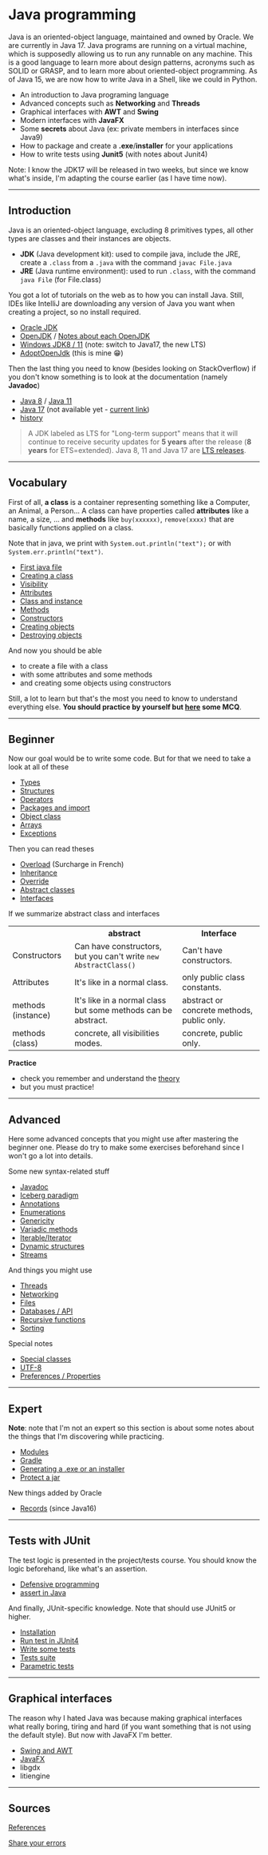 # Java programming

Java is an oriented-object language, maintained and owned by Oracle. We are currently in Java 17. Java programs are running on a virtual machine, which is supposedly allowing us to run any runnable on any machine. This is a good language to learn more about design patterns, acronyms such as SOLID or GRASP, and to learn more about oriented-object programming. As of Java 15, we are now how to write Java in a Shell, like we could in Python.

* An introduction to Java programing language
* Advanced concepts such as **Networking** and **Threads**
* Graphical interfaces with **AWT** and **Swing**
* Modern interfaces with **JavaFX**
* Some **secrets** about Java (ex: private members in interfaces since Java9)
* How to package and create a **.exe**/**installer** for your applications
* How to write tests using **Junit5** (with notes about Junit4)

Note: I know the JDK17 will be released in two weeks, but since we know what's inside, I'm adapting the course earlier (as I have time now).

<hr class="sr">

## Introduction

Java is an oriented-object language, excluding 8 primitives types, all other types are classes and their instances are objects.

* **JDK** (Java development kit): used to compile java, include the JRE, create a `.class` from a `.java` with the command `javac File.java`
* **JRE** (Java runtime environment): used to run `.class`, with the command `java File` (for File.class)

You got a lot of tutorials on the web as to how you can install Java. Still, IDEs like IntelliJ are downloading any version of Java you want when creating a project, so no install required.

* [Oracle JDK](https://www.oracle.com/java/technologies/javase-downloads.html)
* [OpenJDK](https://jdk.java.net/archive/) / [Notes about each OpenJDK](https://openjdk.java.net/projects/jdk/)
* [Windows JDK8 / 11](https://github.com/ojdkbuild/ojdkbuild) (note: switch to Java17, the new LTS)
* [AdoptOpenJdk](https://adoptopenjdk.net/) (this is mine 😁)

Then the last thing you need to know (besides looking on StackOverflow) if you don't know something is to look at the documentation (namely **Javadoc**) 

* [Java 8](https://docs.oracle.com/javase/8/docs/api/overview-summary.html) / [Java 11](https://docs.oracle.com/en/java/javase/11/docs/api/index.html)
* [Java 17](https://docs.oracle.com/en/java/javase/17/docs/api/index.html) (not available yet - [current link](https://download.java.net/java/early_access/jdk17/docs/api/))
* [history](beginner/history.md)

> A JDK labeled as LTS for "Long-term support" means that it will continue to receive security updates for **5 years** after the release (**8 years** for ETS=extended). Java 8, 11 and Java 17 are [LTS releases](https://www.oracle.com/java/technologies/java-se-support-roadmap.html).

<hr class="sl">

## Vocabulary

First of all, **a class** is a container representing something
like a Computer, an Animal, a Person... A class can have properties
called **attributes** like a name, a size, ... and **methods**
like ``buy(xxxxxx)``, `remove(xxxx)` that are basically functions
applied on a class.

Note that in java, we print with ``System.out.println("text");``
or with ``System.err.println("text")``.

* [First java file](structure/main.md)
* [Creating a class](structure/class.md)
* [Visibility](structure/visiblity.md)
* [Attributes](structure/attributes.md)
* [Class and instance](structure/class-instance.md)
* [Methods](structure/methods.md)
* [Constructors](structure/constructors.md)
* [Creating objects](structure/creation.md)
* [Destroying objects](structure/destroy.md)

And now you should be able

* to create a file with a class
* with some attributes and some methods
* and creating some objects using constructors

Still, a lot to learn but that's the most you need to know to understand 
everything else.
**You should practice by yourself but [here](structure/mcq.md) some MCQ**.

<hr class="sr">

## Beginner

Now our goal would be to write some code. But for that we
need to take a look at all of these

* [Types](beginner/types.md)
* [Structures](beginner/structures.md)
* [Operators](beginner/operators.md)
* [Packages and import](beginner/packages.md)
* [Object class](beginner/object.md)
* [Arrays](beginner/arrays.md)
* [Exceptions](beginner/exceptions.md)

Then you can read theses

* [Overload](beginner/overload.md) (Surcharge in French)
* [Inheritance](beginner/inheritance.md)
* [Override](beginner/override.md)
* [Abstract classes](beginner/abstract.md)
* [Interfaces](beginner/interfaces.md)

If we summarize abstract class and interfaces

<table class="table-striped table table-bordered">
    <tr>
        <th></th>
        <th>abstract</th>
        <th>Interface</th>
    </tr>
    <tr>
        <td>Constructors</td>
        <td>Can have constructors, but you can't write 
            <code>new AbstractClass()</code></td>
        <td>Can't have constructors.</td>
    </tr>
    <tr>
        <td>Attributes</td>
        <td>It's like in a normal class.</td>
        <td>only public class constants.</td>
    </tr>
    <tr>
        <td>methods (instance)</td>
        <td>It's like in a normal class but some methods
        can be abstract.</td>
        <td>abstract or concrete methods, public only.</td>
    </tr>
    <tr>
        <td>methods (class)</td>
        <td>concrete, all visibilities modes.</td>
        <td>concrete, public only.</td>
    </tr>
</table>

**Practice**

* check you remember and understand the [theory](beginner/mcq.md)
* but you must practice!

<hr class="sl">

## Advanced

Here some advanced concepts that you might use
after mastering the beginner one. Please do try
to make some exercises beforehand since I won't go
a lot into details.

Some new syntax-related stuff

* [Javadoc](advanced/javadoc.md)
* [Iceberg paradigm](advanced/icerberg.md)
* [Annotations](advanced/annotations.md)
* [Enumerations](advanced/enumerations.md)
* [Genericity](advanced/genericity.md)
* [Variadic methods](advanced/variadic.md)
* [Iterable/Iterator](advanced/iterable.md)
* [Dynamic structures](advanced/dynamic.md)
* [Streams](advanced/streams.md)

And things you might use

* [Threads](advanced/threads.md)
* [Networking](advanced/networking.md)
* [Files](advanced/files.md)
* [Databases / API](advanced/database.md)
* [Recursive functions](advanced/recursive.md)
* [Sorting](advanced/sort.md)

Special notes

* [Special classes](expert/special-classes.md)
* [UTF-8](expert/utf-8.md)
* [Preferences / Properties](expert/saving-data.md)

<hr class="sr">

## Expert

**Note**: note that I'm not an expert so this section
is about some notes about the things that I'm discovering
while practicing.

* [Modules](expert/modules.md)
* [Gradle](expert/gradle.md)
* [Generating a .exe or an installer](expert/exe.md)
* [Protect a jar](expert/jar.md)

New things added by Oracle

* [Records](expert/records.md) (since Java16)

<hr class="sl">

## Tests with JUnit

The test logic is presented in the project/tests course.
You should know the logic beforehand, like what's an
assertion.

* [Defensive programming](tests/dp.md)
* [assert in Java](tests/asserts.md)

And finally, JUnit-specific knowledge. Note that
should use JUnit5 or higher.

* [Installation](tests/setup.md)
* [Run test in JUnit4](tests/junit4.md)
* [Write some tests](tests/code.md)
* [Tests suite](tests/suite.md)
* [Parametric tests](tests/par.md)

<hr class="sr">

## Graphical interfaces

The reason why I hated Java was because making graphical
interfaces what really boring, tiring and hard (if you
want something that is not using the default style).
But now with JavaFX I'm better.

* [Swing and AWT](graphic/swing-awt.md)
* [JavaFX](graphic/javafx.md)
* libgdx
* litiengine

<hr class="sl">

## Sources

[References](ref.md)

[Share your errors](so.md)